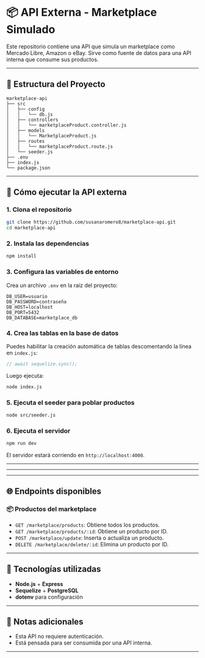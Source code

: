 # 📦 API Externa - Marketplace Simulado

Este repositorio contiene una API que simula un marketplace como Mercado Libre, Amazon o eBay. Sirve como fuente de datos para una API interna que consume sus productos.

---

## 📁 Estructura del Proyecto

```
marketplace-api
├── src
│   ├── config
│   │   └── db.js
│   ├── controllers
│   │   └── marketplaceProduct.controller.js
│   ├── models
│   │   └── MarketplaceProduct.js
│   ├── routes
│   │   └── marketplaceProduct.route.js
│   └── seeder.js
├── .env
├── index.js
└── package.json
```

---

## 🚀 Cómo ejecutar la API externa

### 1. Clona el repositorio

```bash
git clone https://github.com/susanaromero8/marketplace-api.git
cd marketplace-api
```

### 2. Instala las dependencias

```bash
npm install
```

### 3. Configura las variables de entorno

Crea un archivo `.env` en la raíz del proyecto:

```env
DB_USER=usuario
DB_PASSWORD=contraseña
DB_HOST=localhost
DB_PORT=5432
DB_DATABASE=marketplace_db
```

### 4. Crea las tablas en la base de datos

Puedes habilitar la creación automática de tablas descomentando la línea en `index.js`:

```js
// await sequelize.sync();
```

Luego ejecuta:

```bash
node index.js
```

### 5. Ejecuta el seeder para poblar productos

```bash
node src/seeder.js
```

### 6. Ejecuta el servidor

```bash
npm run dev
```

El servidor estará corriendo en `http://localhost:4000`.

---

---

---

## 🌐 Endpoints disponibles

### 📦 Productos del marketplace

- `GET /marketplace/products`: Obtiene todos los productos.
- `GET /marketplace/products/:id`: Obtiene un producto por ID.
- `POST /marketplace/update`: Inserta o actualiza un producto.
- `DELETE /marketplace/delete/:id`: Elimina un producto por ID.

---

## 🧰 Tecnologías utilizadas

- **Node.js** + **Express**
- **Sequelize** + **PostgreSQL**
- **dotenv** para configuración

---

## 📝 Notas adicionales

- Esta API no requiere autenticación.
- Está pensada para ser consumida por una API interna.

---
